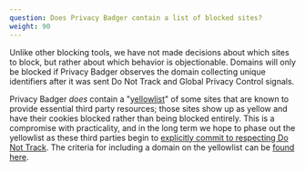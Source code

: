```yaml
---
question: Does Privacy Badger contain a list of blocked sites?
weight: 90
---
```


Unlike other blocking tools, we have not made decisions about which sites to block, but rather about which behavior is objectionable. Domains will only be blocked if Privacy Badger observes the domain collecting unique identifiers after it was sent Do Not Track and Global Privacy Control signals.

Privacy Badger _does_ contain a "[yellowlist](https://github.com/EFForg/privacybadger/blob/master/src/data/pbconfig.json)" of some sites that are known to provide essential third party resources; those sites show up as yellow and have their cookies blocked rather than being blocked entirely. This is a compromise with practicality, and in the long term we hope to phase out the yellowlist as these third parties begin to [explicitly commit to respecting Do Not Track](https://www.eff.org/dnt-policy). The criteria for including a domain on the yellowlist can be [found here](https://github.com/EFForg/privacybadger/blob/master/doc/yellowlist-criteria.md).
